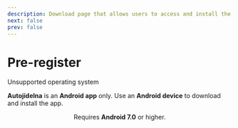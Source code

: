 ```yaml
---
description: Download page that allows users to access and install the latest version of the app.
next: false
prev: false
---
```


# Pre-register

<!-- The latest version of **Autojídelna** was released on **<ReleaseDate :appRelease="releaseData.release" />**. -->

<div v-if="!isAndroid" class="custom-block danger">
 <p class="custom-block-title">Unsupported operating system</p>
  <p>
    <strong>Autojídelna</strong> is an <strong>Android app</strong> only.
     Use an <strong>Android device</strong> to download and install the app.
  </p>
</div>

<DownloadButton :releaseData="releaseData" />

<div style="text-align: center;">Requires <b>Android 7.0</b> or higher.</div >

<!--<Changelog :releaseData="releaseData" />

<div style="margin-top: 2em; text-align: center; color: #888888;">
  All changelogs can be found on the <a href="/en/changelogs">Changelog page</a>.
</div>-->

<!-- Setupt script -->

<script setup lang="ts">
  import ReleaseDate from "@theme/components/ReleaseDate.vue";
  import DownloadButton from "@theme/components/DownloadButton.vue";
  import Changelog from "@theme/components/Changelog.vue";
  import { computed, onMounted, ref } from 'vue';
  import { data as loaderData } from '@theme/data/releaseWithChangelogs.data.ts';
  const releaseData = loaderData.latest;

  const isAndroid = ref(true)
  onMounted(() => {
    isAndroid.value = !!navigator.userAgent.match(/android/i)
  })
</script>
